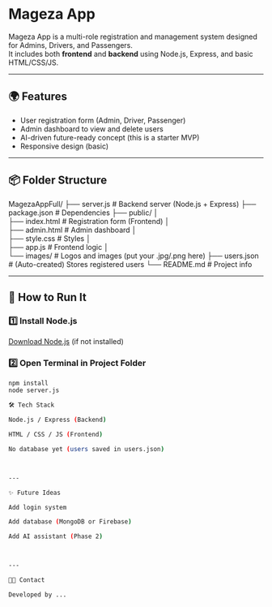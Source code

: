 # Mageza App

Mageza App is a multi-role registration and management system designed for Admins, Drivers, and Passengers.  
It includes both **frontend** and **backend** using Node.js, Express, and basic HTML/CSS/JS.

---

## 🌍 Features

- User registration form (Admin, Driver, Passenger)
- Admin dashboard to view and delete users
- AI-driven future-ready concept (this is a starter MVP)
- Responsive design (basic)

---

## 📦 Folder Structure

MagezaAppFull/ 
├── server.js # Backend server (Node.js + Express) 
├── package.json      # Dependencies 
├── public/ │   
├── index.html        # Registration form (Frontend) │   
├── admin.html        # Admin dashboard │   
├── style.css         # Styles │   
├── app.js            # Frontend logic │   
└── images/           # Logos and images (put your .jpg/.png here) 
├── users.json        # (Auto-created) Stores registered users 
└── README.md         # Project info

---

## 🚀 How to Run It

### 1️⃣ Install Node.js  
[Download Node.js](https://nodejs.org/) (if not installed)

### 2️⃣ Open Terminal in Project Folder

```bash
npm install
node server.js

🛠️ Tech Stack

Node.js / Express (Backend)

HTML / CSS / JS (Frontend)

No database yet (users saved in users.json)



---

✨ Future Ideas

Add login system

Add database (MongoDB or Firebase)

Add AI assistant (Phase 2)



---

👨‍💻 Contact

Developed by ...
